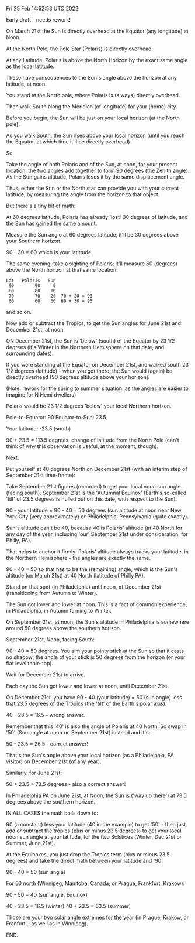 Fri 25 Feb 14:52:53 UTC 2022

Early draft - needs rework!


On March 21st the Sun is directly overhead at the Equator (any longitude) at Noon.

At the North Pole, the Pole Star (Polaris) is directly overhead.

At any Latitude, Polaris is above the North Horizon by the exact same angle as the local latitude.

These have consequences to the Sun's angle above the horizon at any latitude, at noon:

You stand at the North pole, where Polaris is (always) directly overhead.

Then walk South along the Meridian (of longitude) for your (home) city.

Before you begin, the Sun will be just on your local horizon (at the North pole).

As you walk South, the Sun rises above your local horizon (until you reach the Equator, at which time it'll be directly overhead).

So.

Take the angle of both Polaris and of the Sun, at noon, for your present location; the two angles add together to form 90 degrees (the Zenith angle).  As the Sun gains altitude, Polaris loses it by the same displacement angle.

Thus, either the Sun or the North star can provide you with your current latitude, by measuring the angle from the horizon to that object.

But there's a tiny bit of math:

At 60 degrees latitude, Polaris has already 'lost' 30 degrees of latitude, and the Sun has gained the same amount.

Measure the Sun angle at 60 degrees latitude; it'll be 30 degrees above your Southern horizon.

90 - 30 = 60 which is your latittude.

The same evening, take a sighting of Polaris; it'll measure 60 (degrees) above the North horizon at that same location.

```
Lat   Polaris   Sun
 90        90     0
 80        80    10
 70        70    20  70 + 20 = 90
 60        60    30  60 + 30 = 90
```
 
and so on.

Now add or subtract the Tropics, to get the Sun angles for June 21st and December 21st, at noon.


ON December 21st, the Sun is 'below' (south) of the Equator by 23 1/2 degrees (it's Winter in the Northern Hemisphere on that date, and surrounding dates).

If you were standing at the Equator on December 21st, and walked south 23 1/2 degrees (latitude) - when you got there, the Sun would (again) be directly overhead (90 degrees altitude above your horizon).

(Note: rework for the spring to summer situation, as the angles are easier to imagine for N Hemi dwellers)

Polaris would be 23 1/2 degrees 'below' your local Northern horizon.

Pole-to-Equator: 90
Equator-to-Sun: 23.5

Your latitude: -23.5 (south)

90 + 23.5 = 113.5 degrees, change of latitude from the North Pole (can't think of why this observation is useful, at the moment, though).


Next:

Put yourself at 40 degrees North on December 21st (with an interim step of September 21st time-frame):

Take September 21st figures (recorded) to get your local noon sun angle (facing south).  September 21st is the 'Autumnal Equinox' (Earth's so-called 'tilt' of 23.5 degrees is nulled out on this date, with respect to the Sun).


90 - your latitude = 90 - 40 = 50 degrees (sun altitude at noon near New York City (very approximately) or Philadelphia, Pennsylvania (quite exactly).


Sun's altitude can't be 40, because 40 is Polaris' altitude (at 40 North for any day of the year, including 'our' September 21st under consideration, for Philly, PA).


That helps to anchor it firmly: Polaris' altitude always tracks your latitude, in the Northern Hemisphere  - the angles are exactly the same.

90 - 40 = 50 so that has to be the (remaining) angle, which is the Sun's altitude (on March 21st) at 40 North (latitude of Philly PA).


Stand on that spot (in Philadelphia) until noon, of December 21st (transitioning from Autumn to Winter).

The Sun got lower and lower at noon.  This is a fact of common experience, in Philadelphia, in Autumn turning to Winter.


On September 21st, at noon, the Sun's altitude in Philadelphia is somewhere around 50 degrees above the southern horizon.

September 21st, Noon, facing South:

90 - 40 = 50 degrees.  You aim your pointy stick at the Sun so that it casts no shadow; the angle of your stick is 50 degrees from the horizon (or your flat level table-top).

Wait for December 21st to arrive.

Each day the Sun got lower and lower at noon, until December 21st.

On December 21st, you have 90 - 40 (your latitude) = 50 (sun angle) less that 23.5 degrees of the Tropics (the 'tilt' of the Earth's polar axis).

40 - 23.5 = 16.5 - wrong answer.

Remember that this '40' is also the angle of Polaris at 40 North.  So swap in '50' (Sun angle at noon on September 21st) instead and it's:

50 - 23.5 = 26.5 - correct answer!

That's the Sun's angle above your local horizon (as a Philadelphia, PA visitor) on December 21st (of any year).

Similarly, for June 21st:

50 + 23.5 = 73.5 degrees - also a correct answer!

In Philadelphia PA on June 21st, at Noon, the Sun is ('way up there') at 73.5 degrees above the southern horizon.

IN ALL CASES the math boils down to:

90 (a constant) less your latitude (40 in the example) to get '50' - then just add or subtract the tropics (plus or minus 23.5 degrees) to get your local noon sun angle at your latitude, for the two Solstices (Winter, Dec 21st or Summer, June 21st).

At the Equinoxes, you just drop the Tropics term (plus or minus 23.5 degrees) and take the direct math between your latitude and '90'.

90 - 40 = 50 (sun angle)

For 50 north (Winnipeg, Manitoba, Canada; or Prague, Frankfurt, Krakow):

90 - 50 = 40 (sun angle, Equinox)

40 - 23.5 = 16.5 (winter)
40 + 23.5 = 63.5 (summer)

Those are your two solar angle extremes for the year (in Prague, Krakow, or Franfurt .. as well as in Winnipeg).


END.

